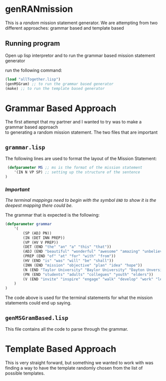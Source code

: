 # genRANmission
This is a *random* mission statement generator. We are attempting from two different approaches: grammar based and template based

## Running program
Open up lisp interpretor and to run the grammar based mission statement generator  

run the following command:
``` lisp
(load "allTogether.lisp")
(genMSGram) ;; to run the grammar based generator
(make) ;; to run the template based generator
```

# Grammar Based Approach
The first attempt that my partner and I wanted to try was to make a grammar based approach  
to generating a random mission statement. The two files that are important 

## `grammar.lisp`

The following lines are used to format the layout of the Mission Statement:
``` lisp
 (defparameter MS ;; ms is the format of the mission statement
    '(IN N VP SP) ;; setting up the structure of the sentence
)
```
### *Important*
_The terminal mappings need to begin with the symbol `END` to show it is the deepest mapping there could be._  
  
The grammar that is expected is the following:
``` lisp
(defparameter grammar
    '(
        (SP (ADJ PN)) 
        (IN (DET INN PREP))
        (VP (HV V PREP))
        (DET (END "the" "an" "a" "this" "that"))
        (ADJ (END "beautiful" "wonderful" "awesome" "amazing" "unbelievable"))
        (PREP (END "of" "at" "for" "with" "from"))
        (HV (END "is" "was" "will" "be" "shall"))
        (INN (END "mission" "objective" "plan" "idea" "hope"))
        (N (END "Taylor University" "Baylor University" "Dayton Unversity" "Speedway" "Marathon"))
        (PN (END "students" "adults" "collegues" "youth" "elders"))
        (V (END "invite" "inspire" "engage" "walk" "develop" "work" "learn"))
    )
)
```
The code above is used for the terminal statements for what the mission statements could end up saying.

## `genMSGramBased.lisp`
This file contains all the code to parse through the grammar.

# Template Based Approach
This is very straight forward, but something we wanted to work with was finding a way to have the template randomly chosen from the list of possible templates.
